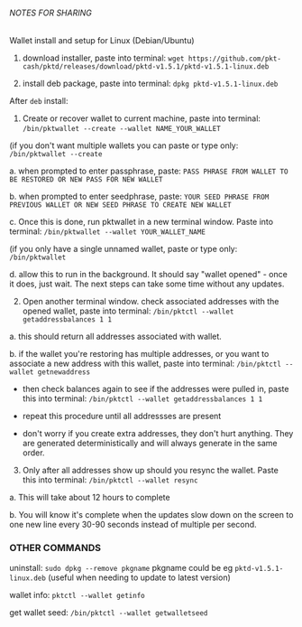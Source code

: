 ###### NOTES FOR SHARING ######
Wallet install and setup for Linux (Debian/Ubuntu)
1. download installer, paste into terminal:
`wget https://github.com/pkt-cash/pktd/releases/download/pktd-v1.5.1/pktd-v1.5.1-linux.deb`

2. install deb package, paste into terminal:
`dpkg pktd-v1.5.1-linux.deb`

After `deb` install:

1. Create or recover wallet to current machine, paste into terminal:
`/bin/pktwallet --create --wallet NAME_YOUR_WALLET`

(if you don't want multiple wallets you can paste or type only: `/bin/pktwallet --create`

  a. when prompted to enter passphrase, paste:
`PASS PHRASE FROM WALLET TO BE RESTORED OR NEW PASS FOR NEW WALLET`
  
  b. when prompted to enter seedphrase, paste: 
`YOUR SEED PHRASE FROM PREVIOUS WALLET OR NEW SEED PHRASE TO CREATE NEW WALLET`
  
  c. Once this is done, run pktwallet in a new terminal window. Paste into terminal:
`/bin/pktwallet --wallet YOUR_WALLET_NAME`

(if you only have a single unnamed wallet, paste or type only: `/bin/pktwallet`

  d. allow this to run in the background. It should say "wallet opened" - once it does, just wait. The next steps can take some time without any updates.

2. Open another terminal window. check associated addresses with the opened wallet, paste into terminal:
`/bin/pktctl --wallet getaddressbalances 1 1`

  a. this should return all addresses associated with wallet.
  
  b. if the wallet you're restoring has multiple addresses, or you want to associate a new address with this wallet, paste into terminal:
`/bin/pktctl --wallet getnewaddress`
  
  - then check balances again to see if the addresses were pulled in, paste this into terminal:
`/bin/pktctl --wallet getaddressbalances 1 1`
  
  - repeat this procedure until all addressses are present
  
  - don't worry if you create extra addresses, they don't hurt anything. They are generated deterministically and will always generate in the same order.

3. Only after all addresses show up should you resync the wallet. Paste this into terminal:
`/bin/pktctl --wallet resync`

  a. This will take about 12 hours to complete
  
  b. You will know it's complete when the updates slow down on the screen to one new line every 30-90 seconds instead of multiple per second.
  
  
  
### OTHER COMMANDS ###

uninstall: `sudo dpkg --remove pkgname` pkgname could be eg `pktd-v1.5.1-linux.deb`
(useful when needing to update to latest version)

wallet info: `pktctl --wallet getinfo`

get wallet seed: `/bin/pktctl --wallet getwalletseed`
